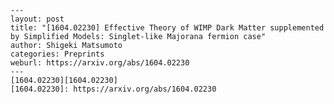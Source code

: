     ---
    layout: post
    title: "[1604.02230] Effective Theory of WIMP Dark Matter supplemented by Simplified Models: Singlet-like Majorana fermion case"
    author: Shigeki Matsumoto
    categories: Preprints
    weburl: https://arxiv.org/abs/1604.02230
    ---
    [1604.02230][1604.02230]
    [1604.02230]: https://arxiv.org/abs/1604.02230
